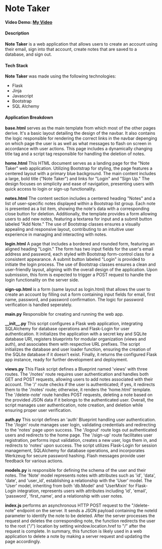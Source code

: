 # Note Taker

#### Video Demo: [My Video](https://youtu.be/wfehwoKMKII)

#### Description

**Note Taker** is a web application that allows users to create an account using their email, sign into that account, create notes that are saved to a database, and sign out.

#### Tech Stack

**Note Taker** was made using the following technologies:

- Flask
- Jinja
- Javascript
- Bootstrap
- SQL Alchemy

#### Application Breakdown

**base.html** serves as the main template from which most of the other pages derive. It's a basic layout detailing the design of the navbar. It also contains the logic responsible for rendering the correct links in the navbar depenging on which page the user is as well as what messages to flash on screen in accordance with user actions. This page includes a dynamically changing title tag and a script tag responsible for handling the deletion of notes.

**home.html** This HTML document serves as a landing page for the "Note Taker" web application. Utilizing Bootstrap for styling, the page features a centered layout with a primary blue background. The main content includes a large, bold title ("Note Taker") and links for "Login" and "Sign Up." The design focuses on simplicity and ease of navigation, presenting users with quick access to login or sign-up functionality.

**notes.html** The content section includes a centered heading "Notes" and a list of user-specific notes displayed within a Bootstrap list group. Each note is presented as a list item, showing the note's data with a corresponding close button for deletion. Additionally, the template provides a form allowing users to add new notes, featuring a textarea for input and a submit button labeled "Add Note." The use of Bootstrap classes ensures a visually appealing and responsive layout, contributing to an intuitive user experience in managing and interacting with notes.

**login.html** A page that includes a bordered and rounded form, featuring an aligned heading "Login." The form has two input fields for the user's email address and password, each styled with Bootstrap form-control class for a consistent appearance. A submit button labeled "Login" is provided to initiate the login process. The use of Bootstrap classes ensures a clean and user-friendly layout, aligning with the overall design of the application. Upon submission, this form is expected to trigger a POST request to handle the login functionality on the server side.

**sign-up.html** is a form (same layout as login.html) that allows the user to create an account by filling out a form containing input fields for email, first name, password, and password confirmation. The logic for password verification is handled seperately.

**main.py** Responsible for creating and running the web app.

**\_\_init\_\_.py** This script configures a Flask web application, integrating SQLAlchemy for database operations and Flask-Login for user authentication. It initializes the application with a secret key and SQLite database URI, registers blueprints for modular organization (views and auth), and associates them with respective URL prefixes. The script initializes the database and user loader function, ensuring the creation of the SQLite database if it doesn't exist. Finally, it returns the configured Flask app instance, ready for further development and deployment.

**views.py** This Flask script defines a Blueprint named 'views' with three routes. The '/notes' route requires user authentication and handles both GET and POST requests, allowing users to add notes associated with their account. The '/' route checks if the user is authenticated; if yes, it redirects them to the '/notes' route; otherwise, it renders the 'home.html' template. The '/delete-note' route handles POST requests, deleting a note based on the provided JSON data if it belongs to the authenticated user. Overall, the script manages user authentication, note creation, and deletion while ensuring proper user verification.

**auth.py** This script defines an 'auth' Blueprint handling user authentication. The '/login' route manages user login, validating credentials and redirecting to the 'notes' page upon success. The '/logout' route logs out authenticated users and redirects to the home page. The '/sign-up' route facilitates user registration, performs input validation, creates a new user, logs them in, and redirects to 'notes' upon success. The script utilizes Flask-Login for session management, SQLAlchemy for database operations, and incorporates Werkzeug for secure password hashing. Flash messages provide user feedback for various actions.

**models.py** is responsible for defining the schema of the user and their notes. The 'Note' model represents notes with attributes such as 'id', 'data', 'date', and 'user_id', establishing a relationship with the 'User' model. The 'User' model, inheriting from both 'db.Model' and 'UserMixin' for Flask-Login integration, represents users with attributes including 'id', 'email', 'password', 'first_name', and a relationship with user notes.

**index.js** performs an asynchronous HTTP POST request to the "/delete-note" endpoint on the server. It sends a JSON payload containing the noteId parameter to identify the note to be deleted. After the server processes the request and deletes the corresponding note, the function redirects the user to the root ("/") location by setting window.location.href to "/" after the request is complete. In summary, this function is likely used in a web application to delete a note by making a server request and updating the page accordingly.
